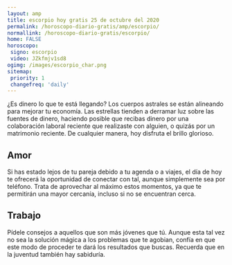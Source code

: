 ```yaml
---
layout: amp
title: escorpio hoy gratis 25 de octubre del 2020 
permalink: /horoscopo-diario-gratis/amp/escorpio/
normallink: /horoscopo-diario-gratis/escorpio/
home: FALSE
horoscopo:
 signo: escorpio
 video: JZkfmjv1sd8
ogimg: /images/escorpio_char.png
sitemap:
 priority: 1
 changefreq: 'daily'
---
```



¿Es dinero lo que te está llegando? Los cuerpos astrales se están alineando para mejorar tu economía. Las estrellas tienden a derramar luz sobre las fuentes de dinero, haciendo posible que recibas dinero por una colaboración laboral reciente que realizaste con alguien, o quizás por un matrimonio reciente. De cualquier manera, hoy disfruta el brillo glorioso.

## Amor

Si has estado lejos de tu pareja debido a tu agenda o a viajes, el día de hoy te ofrecerá la oportunidad de conectar con tal, aunque simplemente sea por teléfono. Trata de aprovechar al máximo estos momentos, ya que te permitirán una mayor cercanía, incluso si no se encuentran cerca.

## Trabajo

Pídele consejos a aquellos que son más jóvenes que tú. Aunque esta tal vez no sea la solución mágica a los problemas que te agobian, confía en que este modo de proceder te dará los resultados que buscas. Recuerda que en la juventud también hay sabiduría.